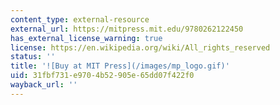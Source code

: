 ```yaml
---
content_type: external-resource
external_url: https://mitpress.mit.edu/9780262122450
has_external_license_warning: true
license: https://en.wikipedia.org/wiki/All_rights_reserved
status: ''
title: '![Buy at MIT Press](/images/mp_logo.gif)'
uid: 31fbf731-e970-4b52-905e-65dd07f422f0
wayback_url: ''
---
```

